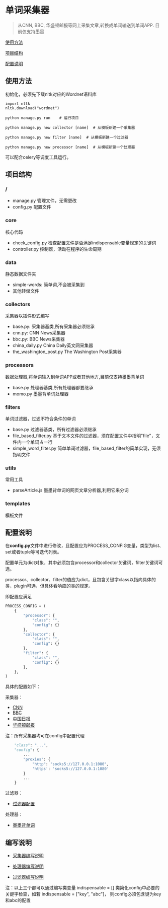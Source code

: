 # 单词采集器

> 从CNN, BBC, 华盛顿邮报等网上采集文章,转换成单词输送到单词APP. 目前仅支持墨墨

[使用方法](#使用方法)

[项目结构](#项目结构)

[配置说明](#配置说明)

## 使用方法
初始化，必须先下载nltk对应的Wordnet语料库
```
import nltk
nltk.download("wordnet")
```

```
python manage.py run    # 运行项目

python manage.py new collector [name]  # 从模板新建一个采集器

python manage.py new filter [name]  # 从模板新建一个过滤器

python manage.py new processor [name]  # 从模板新建一个处理器
```
可以配合celery等调度工具运行。

## 项目结构
### /
- manage.py  管理文件，无需更改
- config.py  配置文件

### core
核心代码

- check_config.py  检查配置文件是否满足indispensable变量规定的关键词
- controller.py  控制器，活动在程序的生命周期


### data
静态数据文件夹
- simple-words: 简单词,不会被采集到
- 其他转储文件

### collectors
采集器以插件形式编写

- base.py:  采集器基类,所有采集器必须继承
- cnn.py:   CNN News采集器
- bbc.py:   BBC News采集器
- china_daily.py  China Daily英文网采集器
- the_washington_post.py  The Washington Post采集器

### processors
数据处理器,将单词输入到单词APP或者其他地方,目前仅支持墨墨背单词

- base.py   处理器基类,所有处理器都要继承
- momo.py   墨墨背单词处理器


### filters
单词过滤器，过滤不符合条件的单词

- base.py  过滤器基类，所有过滤器必须继承
- file_based_filter.py  基于文本文件的过滤器，须在配置文件中指明"file"，文件内一个单词占一行
- simple_word_filter.py  简单单词过滤器，file_based_filter的简单实现，无须指明文件

### utils
常用工具

- parseArticle.js    墨墨背单词的网页文章分析器,利用它来分词


### templates
模板文件


## 配置说明
在**config.py**文件中进行修改，且配置应为PROCESS_CONFIG变量，类型为list、set或者tuple等可迭代列表。

配置单元为dict对象，其中必须包含processor和collector关键词，filter关键词可选。

processor、collector、filter的值应为dict，且包含关键字class以指向具体的类，plugin可选，但具体看响应的类的规定。

即配置应满足
```python
PROCESS_CONFIG = (
    {
        "processor": {
            "class": "",
            "config": {}
        },
        "collector": {
            "class": "",
            "config": {}
        },
        "filter": {
            "class": "",
            "config": {}
        },
    },
)
```

具体的配置如下：

采集器：
- [CNN](docs/cnn_config.md)
- [BBC](docs/bbc_config.md)
- [中国日报](docs/china_daily_config.md)
- [华盛顿邮报](docs/the_washington_post_config.md)

注：所有采集器均可在config中配置代理
```python
    "class": "...",
    "config": {
        ...
        "proxies": {
            "http": "socks5://127.0.0.1:1080",
            'https': 'socks5://127.0.0.1:1080'
        }
        ...
    }
```

过滤器：
- [过滤器配置](docs/filter_config.md)

处理器：
- [墨墨背单词](docs/momo_config.md)


## 编写说明
- [采集器编写说明](docs/collector_write.md)

- [处理器编写说明](docs/processor_write.md)

- [过滤器编写说明](docs/filter_write.md)

注：以上三个都可以通过编写类变量 indispensable = [] 类简化config中必要的关键字检查，如若 indispensable = ["key", "abc"]， 则config必须包含键为key和abc的配置
